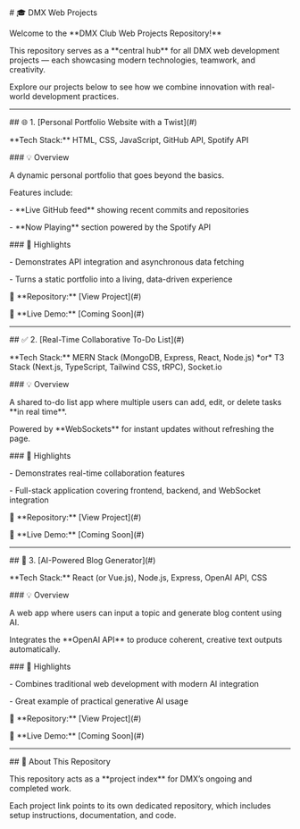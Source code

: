 \# 🎓 DMX Web Projects



Welcome to the \*\*DMX Club Web Projects Repository!\*\*  

This repository serves as a \*\*central hub\*\* for all DMX web development projects — each showcasing modern technologies, teamwork, and creativity.  



Explore our projects below to see how we combine innovation with real-world development practices.  



---



\## 🌐 1. \[Personal Portfolio Website with a Twist](#)

\*\*Tech Stack:\*\* HTML, CSS, JavaScript, GitHub API, Spotify API  



\### 💡 Overview  

A dynamic personal portfolio that goes beyond the basics.  

Features include:  

\- \*\*Live GitHub feed\*\* showing recent commits and repositories  

\- \*\*Now Playing\*\* section powered by the Spotify API  



\### 🧠 Highlights  

\- Demonstrates API integration and asynchronous data fetching  

\- Turns a static portfolio into a living, data-driven experience  



🔗 \*\*Repository:\*\* \[View Project](#)  

🔗 \*\*Live Demo:\*\* \[Coming Soon](#)  



---



\## ✅ 2. \[Real-Time Collaborative To-Do List](#)

\*\*Tech Stack:\*\* MERN Stack (MongoDB, Express, React, Node.js) \*or\* T3 Stack (Next.js, TypeScript, Tailwind CSS, tRPC), Socket.io  



\### 💡 Overview  

A shared to-do list app where multiple users can add, edit, or delete tasks \*\*in real time\*\*.  

Powered by \*\*WebSockets\*\* for instant updates without refreshing the page.  



\### 🧠 Highlights  

\- Demonstrates real-time collaboration features  

\- Full-stack application covering frontend, backend, and WebSocket integration  



🔗 \*\*Repository:\*\* \[View Project](#)  

🔗 \*\*Live Demo:\*\* \[Coming Soon](#)  



---



\## 🧠 3. \[AI-Powered Blog Generator](#)

\*\*Tech Stack:\*\* React (or Vue.js), Node.js, Express, OpenAI API, CSS  



\### 💡 Overview  

A web app where users can input a topic and generate blog content using AI.  

Integrates the \*\*OpenAI API\*\* to produce coherent, creative text outputs automatically.  



\### 🧠 Highlights  

\- Combines traditional web development with modern AI integration  

\- Great example of practical generative AI usage  



🔗 \*\*Repository:\*\* \[View Project](#)  

🔗 \*\*Live Demo:\*\* \[Coming Soon](#)  



---



\## 🧩 About This Repository  

This repository acts as a \*\*project index\*\* for DMX’s ongoing and completed work.  

Each project link points to its own dedicated repository, which includes setup instructions, documentation, and code.  



